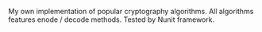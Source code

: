 My own implementation of popular cryptography algorithms. 
All algorithms features enode / decode methods. 
Tested by Nunit framework.
